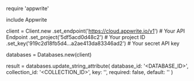 require 'appwrite'

include Appwrite

client = Client.new
    .set_endpoint('https://cloud.appwrite.io/v1') # Your API Endpoint
    .set_project('5df5acd0d48c2') # Your project ID
    .set_key('919c2d18fb5d4...a2ae413da83346ad2') # Your secret API key

databases = Databases.new(client)

result = databases.update_string_attribute(
    database_id: '<DATABASE_ID>',
    collection_id: '<COLLECTION_ID>',
    key: '',
    required: false,
    default: '<DEFAULT>'
)

